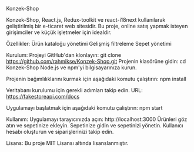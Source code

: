 Konzek-Shop

Konzek-Shop, React.js, Redux-toolkit ve react-i18next kullanılarak geliştirilmiş bir e-ticaret web sitesidir. Bu proje, online satış yapmak isteyen girişimciler ve küçük işletmeler için idealdir.

Özellikler:
Ürün kataloğu yönetimi
Gelişmiş filtreleme
Sepet yönetimi

Kurulum:
Projeyi GitHub'dan klonlayın:
git clone https://github.com/rahmikse/Konzek-Shop.git
Projenin klasörüne gidin:
cd Konzek-Shop
Node.js ve npm'yi bilgisayarınıza kurun.

Projenin bağımlılıklarını kurmak için aşağıdaki komutu çalıştırın:
npm install

Veritabanı kurulumu için gerekli adımları takip edin.
URL: https://fakestoreapi.com/docs

Uygulamayı başlatmak için aşağıdaki komutu çalıştırın:
npm start

Kullanım:
Uygulamayı tarayıcınızda açın: http://localhost:3000
Ürünleri göz atın ve sepetinize ekleyin.
Sepetinize gidin ve sepetinizi yönetin.
Kullanıcı hesabı oluşturun ve siparişlerinizi takip edin.

Lisans:
Bu proje MIT Lisansı altında lisanslanmıştır.
